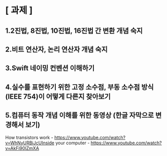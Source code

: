 # [ 과제 ]

## 1.2진법, 8진법, 10진법, 16진법 간 변환 개념 숙지

## 2.비트 연산자, 논리 연산자 개념 숙지

## 3.Swift 네이밍 컨벤션 이해하기

## 4.실수를 표현하기 위한 고정 소수점, 부동 소수점 방식 (IEEE 754)이 어떻게 다른지 찾아보기

## 5.컴퓨터 동작 개념 이해를 위한 동영상 (한글 자막으로 변경해서 보기)

How transistors work
\- https://www.youtube.com/watch?v=WhNyURBiJcUInside 
your computer
\- https://www.youtube.com/watch?v=AkFi90lZmXA